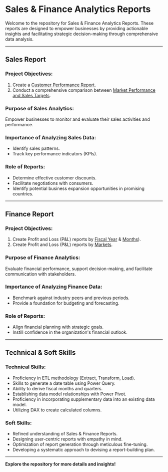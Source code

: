 # Sales & Finance Analytics Reports

Welcome to the repository for Sales & Finance Analytics Reports. These reports are designed to empower businesses by providing actionable insights and facilitating strategic decision-making through comprehensive data analysis.

---

## **Sales Report**

### **Project Objectives:**
1. Create a [Customer Performance Report](https://github.com/Ashhoor/Excel-Reports/blob/main/Customer%20Performance%20Report.pdf).  
2. Conduct a comprehensive comparison between [Market Performance and Sales Targets](https://github.com/Ashhoor/Excel-Reports/blob/main/Market%20Performance%20vs%20Target%20Report.pdf).

### **Purpose of Sales Analytics:**
Empower businesses to monitor and evaluate their sales activities and performance.

### **Importance of Analyzing Sales Data:**
- Identify sales patterns.  
- Track key performance indicators (KPIs).

### **Role of Reports:**
- Determine effective customer discounts.  
- Facilitate negotiations with consumers.  
- Identify potential business expansion opportunities in promising countries.

---

## **Finance Report**

### **Project Objectives:**
1. Create Profit and Loss (P&L) reports by [Fiscal Year](https://github.com/Ashhoor/Excel-Reports/blob/main/P%26L%20Statement%20by%20Fiscal%20Year.pdf) & [Months](https://github.com/Ashhoor/Excel-Reports/blob/main/P%26L%20Statement%20by%20Months.pdf)).  
2. Create Profit and Loss (P&L) reports by [Markets](https://github.com/Ashhoor/Excel-Reports/blob/main/P%26L%20Statement%20by%20Markets.pdf).

### **Purpose of Finance Analytics:**
Evaluate financial performance, support decision-making, and facilitate communication with stakeholders.

### **Importance of Analyzing Finance Data:**
- Benchmark against industry peers and previous periods.  
- Provide a foundation for budgeting and forecasting.

### **Role of Reports:**
- Align financial planning with strategic goals.  
- Instill confidence in the organization's financial outlook.

---

## **Technical & Soft Skills**

### **Technical Skills:**
- Proficiency in ETL methodology (Extract, Transform, Load).  
- Skills to generate a date table using Power Query.  
- Ability to derive fiscal months and quarters.  
- Establishing data model relationships with Power Pivot.  
- Proficiency in incorporating supplementary data into an existing data model.  
- Utilizing DAX to create calculated columns.

### **Soft Skills:**
- Refined understanding of Sales & Finance Reports.  
- Designing user-centric reports with empathy in mind.  
- Optimization of report generation through meticulous fine-tuning.  
- Developing a systematic approach to devising a report-building plan.

---

**Explore the repository for more details and insights!**

